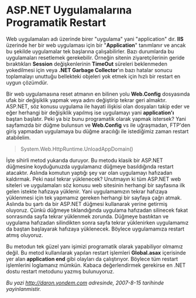 # ASP.NET Uygulamalarına Programatik Restart 

Web uygulamaları adı üzerinde birer "uygulama" yani "application" dır.
**IIS** üzerinde her bir web uygulaması için bir "**Application**"
tanımlanır ve ancak bu şekilde uygulamalar tek başlarına çalışabilirler.
Bazı durumlarda bu uygulamaları resetlemek gerekebilir. Örneğin sitenin
ziyaretçilerinin geride bıraktıkları **Session** değişkenlerinin
**TimeOut** süreleri beklenmeden yokedilmesi için veya **.NET Garbage
Collector**'ın bazı hatalar sonucu toplamalayı unuttuğu bellekteki
objeleri yok etmek için hızlı bir restart en uygun çözümdür.

Bir web uygulamasına reset atmanın en bilinen yolu **Web.Config**
dosyasında ufak bir değişiklik yapmak veya adını değiştirip tekrar geri
almaktır. ASP.NET, söz konusu uygulama ile hayati ilişkisi olan
dosyaları takip eder ve eğer herhangi bir değişiklik yapılmış ise
uygulamayı yani **application'ı** baştan başlatır. Peki ya biz bunu
programatik olarak yapmak istersek? Yani sayfamızda bir düğme bulunsun
ve **Web.Config** vs ile uğraşmadan, FTP'den giriş yapmadan uygulamaya
bu düğme aracılığı ile istediğimiz zaman restart atabilelim.

> System.Web.HttpRuntime.UnloadAppDomain()

İşte sihirli metod yukarıda duruyor. Bu metodu klasik bir ASP.NET
düğmesine koyduğunuzda uygulamanız düğmeye basıldığında restart
atacaktır. Aslında komutun yaptığı şey var olan uygulamayı hafızadan
kaldırmak. Peki nasıl tekrar yüklenecek? Unutmayın ki tüm ASP.NET web
siteleri ve uygulamaları söz konusu web sitesinin herhangi bir sayfasına
ilk gelen istekte hafızaya yüklenir. Yani uygulamamızın tekrar hafızaya
yüklenmesi için tek yapmamız gereken herhangi bir sayfaya çağrı atmak.
Aslında bu şartı da bir ASP.NET düğmesi kullanarak yerine getirmiş
oluyoruz. Çünkü düğmeye tıklandığında uygulama hafızadan silinecek fakat
sonrasında sayfa tekrar yüklenmek zorunda. Düğmeye bastıktan ve uygulama
hafızadan silindikten sonra sayfa tekrar yüklenirken uygulamamız da
baştan başlayarak hafızaya yüklenecek. Böylece uygulamamıza restart
atmış oluyoruz.

Bu metodun tek güzel yanı işimizi programatik olarak yapabiliyor olmamız
değil. Bu metod kullanılarak yapılan restart işlemleri **Global.asax**
içerisinde yer alan **application end** gibi olayları da çalıştırıyor.
Böylece tüm restart işlemlerini loglamanız mümkün. Kabaca değerlendirmek
gerekirse en .NET dostu restart metodunu yazmış bulunuyoruz.


*Bu yazi http://daron.yondem.com adresinde, 2007-8-15 tarihinde yayinlanmistir.*